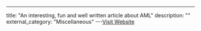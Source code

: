 ---
title: "An interesting, fun and well written article about AML"
description: ""
external_category: "Miscellaneous"
---[Visit Website](https://www.bitsaboutmoney.com/archive/money-laundering-and-aml-compliance/)

